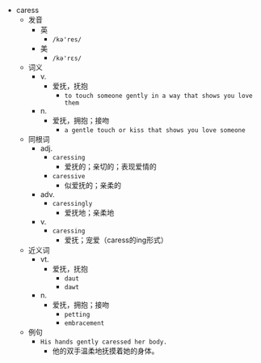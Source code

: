 - caress
  - 发音
    - 英
      - `/kə'res/`
    - 美
      - `/kə'rɛs/`
  - 词义
    - v.
      - 爱抚，抚抱
        - `to touch someone gently in a way that shows you love them`
    - n.
      - 爱抚，拥抱；接吻
        - `a gentle touch or kiss that shows you love someone`
  - 同根词
    - adj.
      - `caressing`
        - 爱抚的；亲切的；表现爱情的
      - `caressive`
        - 似爱抚的；亲柔的
    - adv.
      - `caressingly`
        - 爱抚地；亲柔地
    - v.
      - `caressing`
        - 爱抚；宠爱（caress的ing形式）
  - 近义词
    - vt.
      - 爱抚，抚抱
        - `daut`
        - `dawt`
    - n.
      - 爱抚，拥抱；接吻
        - `petting`
        - `embracement`
  - 例句
    - `His hands gently caressed her body.`
      - 他的双手温柔地抚摸着她的身体。

